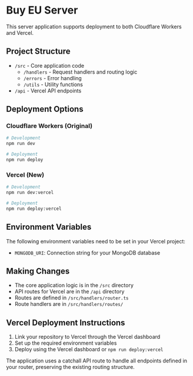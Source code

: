 # Buy EU Server

This server application supports deployment to both Cloudflare Workers and Vercel.

## Project Structure

- `/src` - Core application code
  - `/handlers` - Request handlers and routing logic
  - `/errors` - Error handling
  - `/utils` - Utility functions
- `/api` - Vercel API endpoints

## Deployment Options

### Cloudflare Workers (Original)

```bash
# Development
npm run dev

# Deployment
npm run deploy
```

### Vercel (New)

```bash
# Development
npm run dev:vercel

# Deployment
npm run deploy:vercel
```

## Environment Variables

The following environment variables need to be set in your Vercel project:

- `MONGODB_URI`: Connection string for your MongoDB database

## Making Changes

- The core application logic is in the `/src` directory
- API routes for Vercel are in the `/api` directory
- Routes are defined in `/src/handlers/router.ts`
- Route handlers are in `/src/handlers/routes/`

## Vercel Deployment Instructions

1. Link your repository to Vercel through the Vercel dashboard
2. Set up the required environment variables
3. Deploy using the Vercel dashboard or `npm run deploy:vercel`

The application uses a catchall API route to handle all endpoints defined in your router, preserving the existing routing structure.
